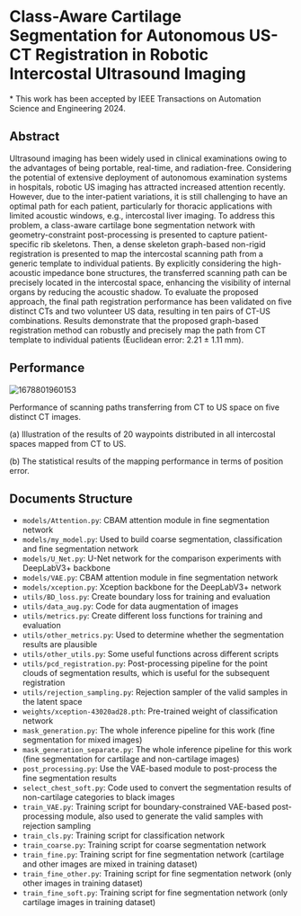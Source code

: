 # Class-Aware Cartilage Segmentation for Autonomous US-CT Registration in Robotic Intercostal Ultrasound Imaging

\* This work has been accepted by IEEE Transactions on Automation Science and Engineering 2024.

## Abstract

Ultrasound imaging has been widely used in clinical examinations owing to the advantages of being portable, real-time, and radiation-free. Considering the potential of extensive deployment of autonomous examination systems in hospitals, robotic US imaging has attracted increased attention recently. However, due to the inter-patient variations, it is still challenging to have an optimal path for each patient, particularly for thoracic applications with limited acoustic windows, e.g., intercostal liver imaging. To address this problem, a class-aware cartilage bone segmentation network with geometry-constraint post-processing is presented to capture patient-specific rib skeletons. Then, a dense skeleton graph-based non-rigid registration is presented to map the intercostal scanning path from a generic template to individual patients. By explicitly considering the high-acoustic impedance bone structures, the transferred scanning path can be precisely located in the intercostal space, enhancing the visibility of internal organs by reducing the acoustic shadow. To evaluate the proposed approach, the final path registration performance has been validated on five distinct CTs and two volunteer US data, resulting in ten pairs of CT-US combinations. Results demonstrate that the proposed graph-based registration method can robustly and precisely map the path from CT template to individual patients (Euclidean error: 2.21 ± 1.11 mm).

## Performance

![1678801960153](image/README/1678801960153.png)

Performance of scanning paths transferring from CT to US space on five distinct CT images.

(a) Illustration of the results of 20 waypoints distributed in all intercostal spaces mapped from CT to US.

(b) The statistical results of the mapping performance in terms of position error.

## Documents Structure

- `models/Attention.py`: CBAM attention module in fine segmentation network
- `models/my_model.py`: Used to build coarse segmentation, classification and fine segmentation network
- `models/U_Net.py`: U-Net network for the comparison experiments with DeepLabV3+ backbone
- `models/VAE.py`: CBAM attention module in fine segmentation network
- `models/xception.py`: Xception backbone for the DeepLabV3+ network
- `utils/BD_loss.py`: Create boundary loss for training and evaluation
- `utils/data_aug.py`: Code for data augmentation of images
- `utils/metrics.py`: Create different loss functions for training and evaluation
- `utils/other_metrics.py`: Used to determine whether the segmentation results are plausible
- `utils/other_utils.py`: Some useful functions across different scripts
- `utils/pcd_registration.py`: Post-processing pipeline for the point clouds of segmentation results, which is useful for the subsequent registration
- `utils/rejection_sampling.py`: Rejection sampler of the valid samples in the latent space
- `weights/xception-43020ad28.pth`: Pre-trained weight of classification network
- `mask_generation.py`: The whole inference pipeline for this work (fine segmentation for mixed images)
- `mask_generation_separate.py`: The whole inference pipeline for this work (fine segmentation for cartilage and non-cartilage images)
- `post_processing.py`: Use the VAE-based module to post-process the fine segmentation results
- `select_chest_soft.py`: Code used to convert the segmentation results of non-cartilage categories to black images 
- `train_VAE.py`: Training script for boundary-constrained VAE-based post-processing module, also used to generate the valid samples with rejection sampling
- `train_cls.py`: Training script for classification network
- `train_coarse.py`: Training script for coarse segmentation network
- `train_fine.py`: Training script for fine segmentation network (cartilage and other images are mixed in training dataset)
- `train_fine_other.py`: Training script for fine segmentation network (only other images in training dataset)
- `train_fine_soft.py`: Training script for fine segmentation network (only cartilage images in training dataset)

